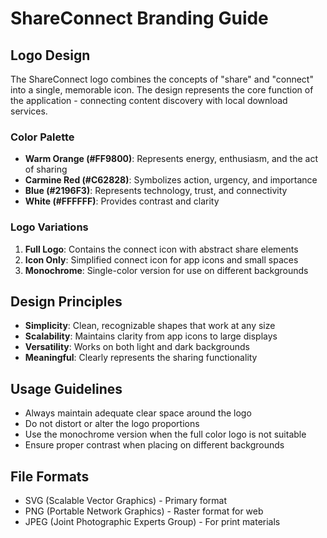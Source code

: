 # ShareConnect Branding Guide

## Logo Design

The ShareConnect logo combines the concepts of "share" and "connect" into a single, memorable icon. The design represents the core function of the application - connecting content discovery with local download services.

### Color Palette

- **Warm Orange (#FF9800)**: Represents energy, enthusiasm, and the act of sharing
- **Carmine Red (#C62828)**: Symbolizes action, urgency, and importance
- **Blue (#2196F3)**: Represents technology, trust, and connectivity
- **White (#FFFFFF)**: Provides contrast and clarity

### Logo Variations

1. **Full Logo**: Contains the connect icon with abstract share elements
2. **Icon Only**: Simplified connect icon for app icons and small spaces
3. **Monochrome**: Single-color version for use on different backgrounds

## Design Principles

- **Simplicity**: Clean, recognizable shapes that work at any size
- **Scalability**: Maintains clarity from app icons to large displays
- **Versatility**: Works on both light and dark backgrounds
- **Meaningful**: Clearly represents the sharing functionality

## Usage Guidelines

- Always maintain adequate clear space around the logo
- Do not distort or alter the logo proportions
- Use the monochrome version when the full color logo is not suitable
- Ensure proper contrast when placing on different backgrounds

## File Formats

- SVG (Scalable Vector Graphics) - Primary format
- PNG (Portable Network Graphics) - Raster format for web
- JPEG (Joint Photographic Experts Group) - For print materials